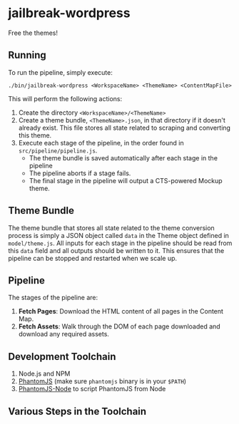 jailbreak-wordpress
===================

Free the themes!

Running
-------

To run the pipeline, simply execute:

    ./bin/jailbreak-wordpress <WorkspaceName> <ThemeName> <ContentMapFile>

This will perform the following actions:

1. Create the directory `<WorkspaceName>/<ThemeName>` 
2. Create a theme bundle, `<ThemeName>.json`, in that directory if it doesn't already exist. This file stores all state related to scraping and converting this theme.
3. Execute each stage of the pipeline, in the order found in `src/pipeline/pipeline.js`.
   * The theme bundle is saved automatically after each stage in the pipeline
   * The pipeline aborts if a stage fails.
   * The final stage in the pipeline will output a CTS-powered Mockup theme.

Theme Bundle
------------

The theme bundle that stores all state related to the theme conversion process
is simply a JSON object called `data` in the Theme object defined in
`model/theme.js`. All inputs for each stage in the pipeline should be read from
this `data` field and all outputs should be written to it. This ensures that
the pipeline can be stopped and restarted when we scale up.

Pipeline
--------

The stages of the pipeline are:

1. **Fetch Pages**: Download the HTML content of all pages in the Content Map.
2. **Fetch Assets**: Walk through the DOM of each page downloaded and download any required assets.

Development Toolchain
---------------------

1. Node.js and NPM
2. [PhantomJS](http://phantomjs.org/) (make sure `phantomjs` binary is in your `$PATH`)
3. [PhantomJS-Node](https://github.com/sgentle/phantomjs-node) to script PhantomJS from Node


Various Steps in the Toolchain
------------------------------


